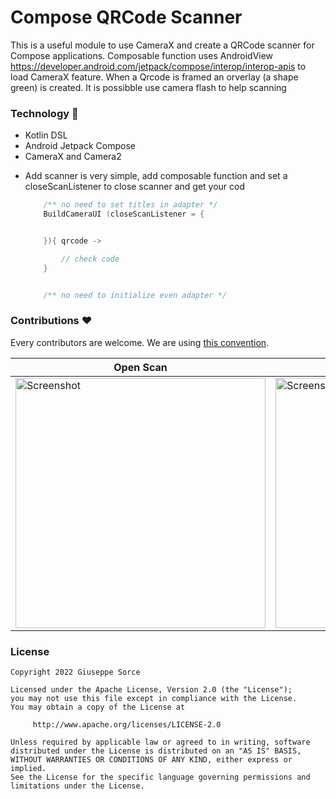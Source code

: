 
# Compose QRCode Scanner

This is a useful module to use CameraX and create a QRCode scanner for Compose applications.
Composable function uses AndroidView https://developer.android.com/jetpack/compose/interop/interop-apis to load CameraX feature.
When a Qrcode is framed an orverlay (a shape green) is created.
It is possibble use camera flash to help scanning



### Technology 🔮
- Kotlin DSL
- Android Jetpack Compose
- CameraX and Camera2

* Add scanner is very simple, add composable function and set a closeScanListener to close scanner and get your cod

    ```kotlin
        /** no need to set titles in adapter */
        BuildCameraUI (closeScanListener = {


        }){ qrcode ->

            // check code
        }


        /** no need to initialize even adapter */

    ```

### Contributions ♥️

Every contributors are welcome. We are using [this convention](https://www.conventionalcommits.org/en/v1.0.0/).


| Open Scan | Permissions  | Scanner |
| ------------------ | --------------------------- | ------------------ |
|<img src="https://github.com/giuseppesorce/composescanner/blob/master/screen1.png" height="400" alt="Screenshot"/> | <img src="https://github.com/giuseppesorce/composescanner/blob/master/screen3.png" height="400" alt="Screenshot"/>  | <img src="https://github.com/giuseppesorce/composescanner/blob/master/screen4.png" height="400" alt="Screenshot"/> |




### License
```
Copyright 2022 Giuseppe Sorce
 
Licensed under the Apache License, Version 2.0 (the "License");  
you may not use this file except in compliance with the License.  
You may obtain a copy of the License at  
 
     http://www.apache.org/licenses/LICENSE-2.0  
 
Unless required by applicable law or agreed to in writing, software  
distributed under the License is distributed on an "AS IS" BASIS,  
WITHOUT WARRANTIES OR CONDITIONS OF ANY KIND, either express or implied.  
See the License for the specific language governing permissions and  
limitations under the License.
```